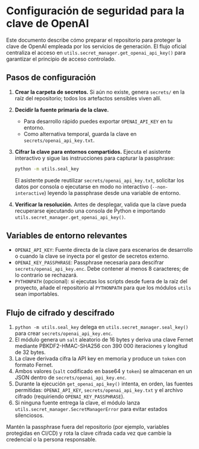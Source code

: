 # Configuración de seguridad para la clave de OpenAI

Este documento describe cómo preparar el repositorio para proteger la clave de
OpenAI empleada por los servicios de generación. El flujo oficial centraliza el
acceso en `utils.secret_manager.get_openai_api_key()` para garantizar el
principio de acceso controlado.

## Pasos de configuración

1. **Crear la carpeta de secretos.** Si aún no existe, genera `secrets/` en la
   raíz del repositorio; todos los artefactos sensibles viven allí.
2. **Decidir la fuente primaria de la clave.**
   - Para desarrollo rápido puedes exportar `OPENAI_API_KEY` en tu entorno.
   - Como alternativa temporal, guarda la clave en `secrets/openai_api_key.txt`.
3. **Cifrar la clave para entornos compartidos.** Ejecuta el asistente
   interactivo y sigue las instrucciones para capturar la passphrase:

   ```bash
   python -m utils.seal_key
   ```

   El asistente puede reutilizar `secrets/openai_api_key.txt`, solicitar los
   datos por consola o ejecutarse en modo no interactivo (`--non-interactive`)
   leyendo la passphrase desde una variable de entorno.
4. **Verificar la resolución.** Antes de desplegar, valida que la clave pueda
   recuperarse ejecutando una consola de Python e importando
   `utils.secret_manager.get_openai_api_key()`.

## Variables de entorno relevantes

- `OPENAI_API_KEY`: Fuente directa de la clave para escenarios de desarrollo o
  cuando la clave se inyecta por el gestor de secretos externo.
- `OPENAI_KEY_PASSPHRASE`: Passphrase necesaria para descifrar
  `secrets/openai_api_key.enc`. Debe contener al menos 8 caracteres; de lo
  contrario se rechazará.
- `PYTHONPATH` (opcional): si ejecutas los scripts desde fuera de la raíz del
  proyecto, añade el repositorio al `PYTHONPATH` para que los módulos `utils`
  sean importables.

## Flujo de cifrado y descifrado

1. `python -m utils.seal_key` delega en `utils.secret_manager.seal_key()` para
   crear `secrets/openai_api_key.enc`.
2. El módulo genera un `salt` aleatorio de 16 bytes y deriva una clave Fernet
   mediante PBKDF2-HMAC-SHA256 con 390 000 iteraciones y longitud de 32 bytes.
3. La clave derivada cifra la API key en memoria y produce un `token` con
   formato Fernet.
4. Ambos valores (`salt` codificado en base64 y `token`) se almacenan en un JSON
   dentro de `secrets/openai_api_key.enc`.
5. Durante la ejecución `get_openai_api_key()` intenta, en orden, las fuentes
   permitidas: `OPENAI_API_KEY`, `secrets/openai_api_key.txt` y el archivo
   cifrado (requiriendo `OPENAI_KEY_PASSPHRASE`).
6. Si ninguna fuente entrega la clave, el módulo lanza
   `utils.secret_manager.SecretManagerError` para evitar estados silenciosos.

Mantén la passphrase fuera del repositorio (por ejemplo, variables protegidas en
CI/CD) y rota la clave cifrada cada vez que cambie la credencial o la persona
responsable.